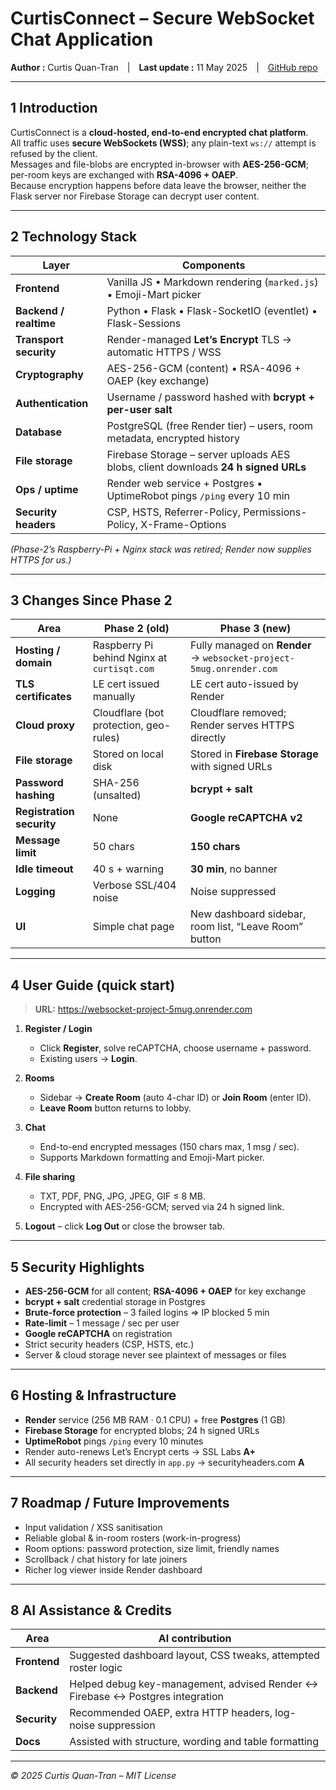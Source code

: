 # CurtisConnect – Secure WebSocket Chat Application  
**Author :** Curtis Quan-Tran | **Last update :** 11 May 2025 | [GitHub repo](https://github.com/curtisqt30/websocket-project)

---

## 1  Introduction  

CurtisConnect is a **cloud-hosted, end-to-end encrypted chat platform**.  
All traffic uses **secure WebSockets (WSS)**; any plain-text `ws://` attempt is refused by the client.  
Messages and file-blobs are encrypted in-browser with **AES-256-GCM**; per-room keys are exchanged with **RSA-4096 + OAEP**.  
Because encryption happens before data leave the browser, neither the Flask server nor Firebase Storage can decrypt user content.

---

## 2  Technology Stack  

| Layer | Components |
|-------|------------|
| **Frontend** | Vanilla JS • Markdown rendering (`marked.js`) • Emoji-Mart picker |
| **Backend / realtime** | Python • Flask • Flask-SocketIO (eventlet) • Flask-Sessions |
| **Transport security** | Render-managed **Let’s Encrypt** TLS → automatic HTTPS / WSS |
| **Cryptography** | AES-256-GCM (content) • RSA-4096 + OAEP (key exchange) |
| **Authentication** | Username / password hashed with **bcrypt + per-user salt** |
| **Database** | PostgreSQL (free Render tier) – users, room metadata, encrypted history |
| **File storage** | Firebase Storage – server uploads AES blobs, client downloads **24 h signed URLs** |
| **Ops / uptime** | Render web service + Postgres • UptimeRobot pings `/ping` every 10 min |
| **Security headers** | CSP, HSTS, Referrer-Policy, Permissions-Policy, X-Frame-Options |

*(Phase-2’s Raspberry-Pi + Nginx stack was retired; Render now supplies HTTPS for us.)*

---

## 3  Changes Since Phase 2  

| Area | Phase 2 (old) | Phase 3 (new) |
|------|---------------|---------------|
| **Hosting / domain** | Raspberry Pi behind Nginx at `curtisqt.com` | Fully managed on **Render** → `websocket-project-5mug.onrender.com` |
| **TLS certificates** | LE cert issued manually | LE cert auto-issued by Render |
| **Cloud proxy** | Cloudflare (bot protection, geo-rules) | Cloudflare removed; Render serves HTTPS directly |
| **File storage** | Stored on local disk | Stored in **Firebase Storage** with signed URLs |
| **Password hashing** | SHA-256 (unsalted) | **bcrypt + salt** |
| **Registration security** | None | **Google reCAPTCHA v2** |
| **Message limit** | 50 chars | **150 chars** |
| **Idle timeout** | 40 s + warning | **30 min**, no banner |
| **Logging** | Verbose SSL/404 noise | Noise suppressed |
| **UI** | Simple chat page | New dashboard sidebar, room list, “Leave Room” button |

--- 

## 4  User Guide (quick start)

> **URL:** <https://websocket-project-5mug.onrender.com>

1. **Register / Login**  
   * Click **Register**, solve reCAPTCHA, choose username + password.  
   * Existing users → **Login**.

2. **Rooms**  
   * Sidebar → **Create Room** (auto 4-char ID) or **Join Room** (enter ID).  
   * **Leave Room** button returns to lobby.

3. **Chat**  
   * End-to-end encrypted messages (150 chars max, 1 msg / sec).  
   * Supports Markdown formatting and Emoji-Mart picker.

4. **File sharing**  
   * TXT, PDF, PNG, JPG, JPEG, GIF ≤ 8 MB.  
   * Encrypted with AES-256-GCM; served via 24 h signed link.

5. **Logout** – click **Log Out** or close the browser tab.

---

## 5  Security Highlights  

* **AES-256-GCM** for all content; **RSA-4096 + OAEP** for key exchange  
* **bcrypt + salt** credential storage in Postgres  
* **Brute-force protection** – 3 failed logins ⇒ IP blocked 5 min  
* **Rate-limit** – 1 message / sec per user  
* **Google reCAPTCHA** on registration  
* Strict security headers (CSP, HSTS, etc.)  
* Server & cloud storage never see plaintext of messages or files

---

## 6  Hosting & Infrastructure  

* **Render** service (256 MB RAM · 0.1 CPU) + free **Postgres** (1 GB)  
* **Firebase Storage** for encrypted blobs; 24 h signed URLs  
* **UptimeRobot** pings `/ping` every 10 minutes  
* Render auto-renews Let’s Encrypt certs → SSL Labs **A+**  
* All security headers set directly in `app.py` → securityheaders.com **A**

---

## 7  Roadmap / Future Improvements  

* Input validation / XSS sanitisation  
* Reliable global & in-room rosters (work-in-progress)  
* Room options: password protection, size limit, friendly names  
* Scrollback / chat history for late joiners  
* Richer log viewer inside Render dashboard

---

## 8  AI Assistance & Credits  

| Area | AI contribution |
|------|-----------------|
| **Frontend** | Suggested dashboard layout, CSS tweaks, attempted roster logic |
| **Backend** | Helped debug key-management, advised Render ↔ Firebase ↔ Postgres integration |
| **Security** | Recommended OAEP, extra HTTP headers, log-noise suppression |
| **Docs** | Assisted with structure, wording and table formatting |

---

*© 2025 Curtis Quan-Tran – MIT License* 